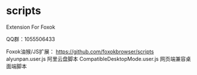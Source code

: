 # scripts

Extension For Foxok

QQ群：1055506433

Foxok油猴/JS扩展：
https://github.com/foxokbrowser/scripts
alyunpan.user.js 阿里云盘脚本
CompatibleDesktopMode.user.js 网页端兼容桌面端脚本
